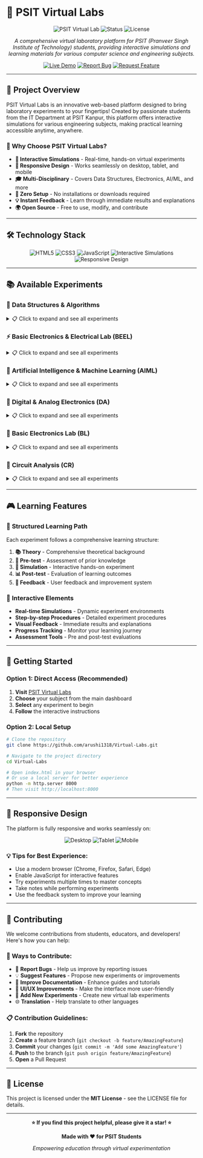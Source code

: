 # 🧪 PSIT Virtual Labs

<div align="center">

![PSIT Virtual Lab](https://img.shields.io/badge/PSIT-Virtual%20Lab-purple?style=for-the-badge&logo=github)
![Status](https://img.shields.io/badge/Status-Active-brightgreen?style=for-the-badge)
![License](https://img.shields.io/badge/License-MIT-blue?style=for-the-badge)


*A comprehensive virtual laboratory platform for PSIT (Pranveer Singh Institute of Technology) students, providing interactive simulations and learning materials for various computer science and engineering subjects.*

[![Live Demo](https://img.shields.io/badge/Live%20Demo-View%20Now-green?style=for-the-badge&logo=chrome)](https://psit-virtual-labs-d63a34.netlify.app/index1.html)
[![Report Bug](https://img.shields.io/badge/Report%20Bug-Issue%20Tracker-red?style=for-the-badge&logo=github)](https://github.com/arushi1318/Virtual-Labs/issues)
[![Request Feature](https://img.shields.io/badge/Request%20Feature-New%20Idea-blue?style=for-the-badge&logo=github)](https://github.com/arushi1318/Virtual-Labs/issues)

</div>

---

## 🎯 Project Overview

PSIT Virtual Labs is an innovative web-based platform designed to bring laboratory experiments to your fingertips! Created by passionate students from the IT Department at PSIT Kanpur, this platform offers interactive simulations for various engineering subjects, making practical learning accessible anytime, anywhere.

### 🌟 Why Choose PSIT Virtual Labs?

- **🔬 Interactive Simulations** - Real-time, hands-on virtual experiments
- **📱 Responsive Design** - Works seamlessly on desktop, tablet, and mobile
- **🎓 Multi-Disciplinary** - Covers Data Structures, Electronics, AI/ML, and more
- **🚀 Zero Setup** - No installations or downloads required
- **💡 Instant Feedback** - Learn through immediate results and explanations
- **🌍 Open Source** - Free to use, modify, and contribute

---

## 🛠️ Technology Stack

<div align="center">

![HTML5](https://img.shields.io/badge/HTML5-E34F26?style=for-the-badge&logo=html5&logoColor=white)
![CSS3](https://img.shields.io/badge/CSS3-1572B6?style=for-the-badge&logo=css3&logoColor=white)
![JavaScript](https://img.shields.io/badge/JavaScript-F7DF1E?style=for-the-badge&logo=javascript&logoColor=black)
![Interactive Simulations](https://img.shields.io/badge/Interactive%20Simulations-FF6B6B?style=for-the-badge&logo=gamepad&logoColor=white)
![Responsive Design](https://img.shields.io/badge/Responsive%20Design-4ECDC4?style=for-the-badge&logo=responsive&logoColor=white)

</div>

---

## 📚 Available Experiments

### 🧮 **Data Structures & Algorithms**
<details>
<summary>📋 Click to expand and see all experiments</summary>

#### **Sorting Algorithms**
- 🔄 **Bubble Sort** - Visualize the bubble sorting process step-by-step
- 📊 **Selection Sort** - Interactive selection sort demonstration
- 🔀 **Insertion Sort** - Real-time insertion sort simulation
- 🔄 **Merge Sort** - Divide and conquer merge sort visualization
- ⚡ **Quick Sort** - Fast quick sort algorithm with pivot visualization
- 🏗️ **Heap Sort** - Heap-based sorting algorithm demonstration
- 📈 **Counting Sort** - Linear time sorting algorithm simulation

#### **Searching Algorithms**
- 🔍 **Linear Search** - Sequential search through arrays with highlighting
- 🎯 **Binary Search** - Efficient binary search with step-by-step visualization

#### **Data Structures**
- 📚 **Stack (Array)** - LIFO data structure with push/pop operations
- 📚 **Stack (Linked List)** - Dynamic stack implementation using linked lists
- 🎫 **Queue (Array)** - FIFO data structure with enqueue/dequeue
- 🎫 **Queue (Linked List)** - Dynamic queue using linked lists
- 🔄 **Circular Queue** - Efficient circular queue operations
- ⚡ **Priority Queue** - Priority-based queue with different priorities
- 🔄 **Doubly Ended Queue** - Deque with both-end operations

#### **Graph Algorithms**
- 🌳 **Breadth First Search (BFS)** - Level-wise graph traversal visualization
- 🌲 **Depth First Search (DFS)** - Recursive graph exploration
- 🌉 **Minimum Spanning Tree - Kruskal's** - MST using Kruskal's algorithm
- 🌉 **Minimum Spanning Tree - Prim's** - MST using Prim's algorithm
- 🛣️ **Shortest Path - Dijkstra's** - Single-source shortest path algorithm
- 🛣️ **Shortest Path - Floyd Warshall** - All-pairs shortest path algorithm

#### **Special Topics**
- 🏛️ **Tower of Hanoi** - Classic recursive puzzle with step-by-step solution
- 📊 **Polynomial Addition** - Polynomial arithmetic operations
- 🔗 **Polynomial Merging** - Polynomial merging algorithms

</details>

### ⚡ **Basic Electronics & Electrical Lab (BEEL)**
<details>
<summary>📋 Click to expand and see all experiments</summary>

- 🔌 **Kirchhoff's Current Law (KCL)** - Circuit analysis fundamentals with interactive nodes
- ⚡ **Kirchhoff's Voltage Law (KVL)** - Voltage loop analysis with visual circuits
- 🔋 **Capacitor Charging/Discharging** - RC circuit behavior simulation
- 💡 **Electrical Wiring & MCB** - Home electrical systems with safety features
- 🏠 **House Wiring Simulation** - Complete house wiring setup with multiple rooms
- 🚪 **Door Bell Circuit** - Simple electronic circuit design and testing
- 🔄 **3-Phase Induction Motor** - Motor control and operation simulation
- 🎛️ **Digital Logic Gates** - Basic logic operations (AND, OR, NOT, etc.)
- 🔢 **Digital Counters** - Sequential circuit design and counting
- 🎯 **DC Motor Control** - Motor speed and direction control

</details>

### 🧠 **Artificial Intelligence & Machine Learning (AIML)**
<details>
<summary>📋 Click to expand and see all experiments</summary>

- 🤖 **Introduction to AI** - AI fundamentals and basic concepts
- 🧮 **Machine Learning Basics** - ML algorithms and real-world applications
- 🎯 **Neural Networks** - Artificial neural network simulation and training
- 🔍 **Pattern Recognition** - Pattern matching algorithms and techniques
- 📊 **Data Mining** - Data analysis and mining techniques
- 🎨 **Computer Vision** - Image processing and recognition algorithms
- 🗣️ **Natural Language Processing** - Text analysis and processing
- 🎮 **Game AI** - Game-playing algorithms and strategies
- 🔮 **Expert Systems** - Rule-based AI systems and decision making
- 📈 **Predictive Analytics** - Forecasting and prediction models

</details>

### 🔢 **Digital & Analog Electronics (DA)**
<details>
<summary>📋 Click to expand and see all experiments</summary>

- 🔌 **Digital Logic Design** - Combinational and sequential circuits
- 🎛️ **Analog Circuit Analysis** - Analog signal processing and analysis
- 🔄 **ADC/DAC Conversion** - Analog-digital conversion simulation
- 📡 **Communication Systems** - Signal transmission and reception
- 🎵 **Audio Processing** - Sound signal manipulation and filtering
- 📺 **Video Processing** - Image and video signal handling

</details>

### 🔧 **Basic Electronics Lab (BL)**
<details>
<summary>📋 Click to expand and see all experiments</summary>

- 🔌 **Basic Electronic Components** - Resistors, capacitors, inductors testing
- 💡 **LED Circuits** - Light-emitting diode applications and circuits
- 🔋 **Power Supply Circuits** - Voltage regulation and conversion
- 📊 **Oscilloscope Usage** - Signal measurement and analysis tools
- 🎛️ **Function Generator** - Signal generation and testing equipment

</details>

### 🔌 **Circuit Analysis (CR)**
<details>
<summary>📋 Click to expand and see all experiments</summary>

- 🔌 **Series & Parallel Circuits** - Circuit combination analysis
- ⚡ **Ohm's Law Verification** - Voltage, current, resistance relationship
- 🔋 **Battery Testing** - Battery performance analysis and testing
- 💡 **Load Testing** - Circuit load behavior and analysis
- 📊 **Circuit Simulation** - Virtual circuit analysis tools

</details>

---

## 🎮 Learning Features

### 📖 **Structured Learning Path**
Each experiment follows a comprehensive learning structure:

1. **📚 Theory** - Comprehensive theoretical background
2. **🧪 Pre-test** - Assessment of prior knowledge
3. **🎯 Simulation** - Interactive hands-on experiment
4. **📊 Post-test** - Evaluation of learning outcomes
5. **💬 Feedback** - User feedback and improvement system

### 🎯 **Interactive Elements**
- **Real-time Simulations** - Dynamic experiment environments
- **Step-by-step Procedures** - Detailed experiment procedures
- **Visual Feedback** - Immediate results and explanations
- **Progress Tracking** - Monitor your learning journey
- **Assessment Tools** - Pre and post-test evaluations

---

## 🚀 Getting Started

### **Option 1: Direct Access (Recommended)**
1. **Visit** [PSIT Virtual Labs](https://psit-virtual-labs-d63a34.netlify.app/index1.html)
2. **Choose** your subject from the main dashboard
3. **Select** any experiment to begin
4. **Follow** the interactive instructions

### **Option 2: Local Setup**
```bash
# Clone the repository
git clone https://github.com/arushi1318/Virtual-Labs.git

# Navigate to the project directory
cd Virtual-Labs

# Open index.html in your browser
# Or use a local server for better experience
python -m http.server 8000
# Then visit http://localhost:8000
```

---

## 📱 Responsive Design

The platform is fully responsive and works seamlessly on:

<div align="center">

![Desktop](https://img.shields.io/badge/Desktop-✅%20Supported-green?style=for-the-badge&logo=desktop)
![Tablet](https://img.shields.io/badge/Tablet-✅%20Supported-green?style=for-the-badge&logo=tablet)
![Mobile](https://img.shields.io/badge/Mobile-✅%20Supported-green?style=for-the-badge&logo=mobile)

</div>

### **💡 Tips for Best Experience:**
- Use a modern browser (Chrome, Firefox, Safari, Edge)
- Enable JavaScript for interactive features
- Try experiments multiple times to master concepts
- Take notes while performing experiments
- Use the feedback system to improve your learning

---

## 🤝 Contributing

We welcome contributions from students, educators, and developers! Here's how you can help:

### **🎯 Ways to Contribute:**
- 🐛 **Report Bugs** - Help us improve by reporting issues
- 💡 **Suggest Features** - Propose new experiments or improvements
- 📝 **Improve Documentation** - Enhance guides and tutorials
- 🎨 **UI/UX Improvements** - Make the interface more user-friendly
- 🧪 **Add New Experiments** - Create new virtual lab experiments
- 🌐 **Translation** - Help translate to other languages

### **📋 Contribution Guidelines:**
1. **Fork** the repository
2. **Create** a feature branch (`git checkout -b feature/AmazingFeature`)
3. **Commit** your changes (`git commit -m 'Add some AmazingFeature'`)
4. **Push** to the branch (`git push origin feature/AmazingFeature`)
5. **Open** a Pull Request

---

## 📜 License

This project is licensed under the **MIT License** - see the LICENSE file for details.


---

<div align="center">

**⭐ If you find this project helpful, please give it a star! ⭐**

**Made with ❤️ for PSIT Students**

*Empowering education through virtual experimentation*

</div> 
